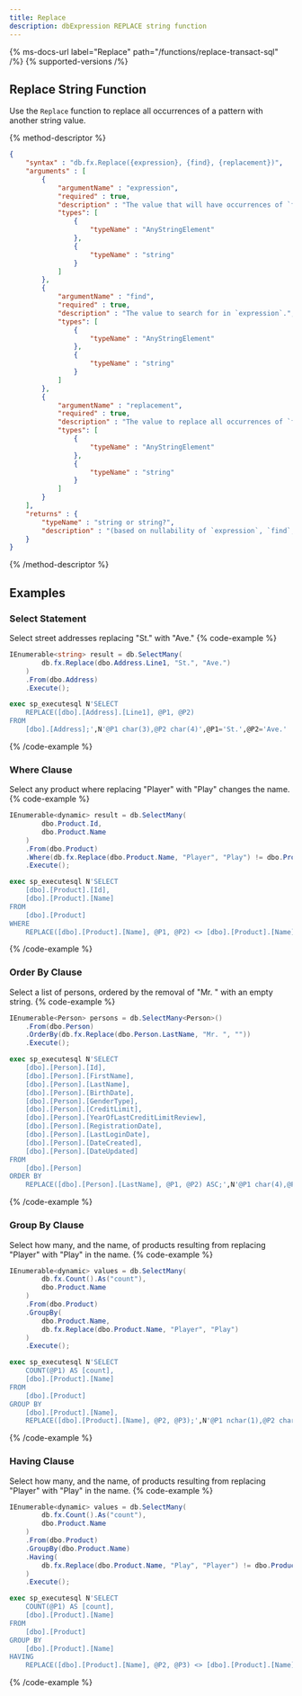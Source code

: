 ```yaml
---
title: Replace
description: dbExpression REPLACE string function
---
```


{% ms-docs-url label="Replace" path="/functions/replace-transact-sql" /%}
{% supported-versions /%}

## Replace String Function

Use the `Replace` function to replace all occurrences of a pattern with another string value.

{% method-descriptor %}
```json
{
    "syntax" : "db.fx.Replace({expression}, {find}, {replacement})",
    "arguments" : [
        {
            "argumentName" : "expression",
            "required" : true,
            "description" : "The value that will have occurrences of `find` replaced with `replacement`.",
            "types": [
                { 
                    "typeName" : "AnyStringElement"
                },
				{ 
                    "typeName" : "string"
                }
            ]
        },
		{
            "argumentName" : "find",
            "required" : true,
            "description" : "The value to search for in `expression`.",
            "types": [
                { 
                    "typeName" : "AnyStringElement"
                },
                { 
                    "typeName" : "string"
                }
            ]
        },
        {
            "argumentName" : "replacement",
            "required" : true,
            "description" : "The value to replace all occurrences of `find` in `expression`.",
            "types": [
                { 
                    "typeName" : "AnyStringElement"
                },
                { 
                    "typeName" : "string"
                }
            ]
        }              
    ],
    "returns" : { 
        "typeName" : "string or string?", 
        "description" : "(based on nullability of `expression`, `find`, or `replacement`)"
    }
}
```
{% /method-descriptor %}

## Examples
### Select Statement
Select street addresses replacing "St." with "Ave."
{% code-example %}
```csharp
IEnumerable<string> result = db.SelectMany(
        db.fx.Replace(dbo.Address.Line1, "St.", "Ave.")
	)
	.From(dbo.Address)
	.Execute();
```
```sql
exec sp_executesql N'SELECT
	REPLACE([dbo].[Address].[Line1], @P1, @P2)
FROM
	[dbo].[Address];',N'@P1 char(3),@P2 char(4)',@P1='St.',@P2='Ave.'
```
{% /code-example %}

### Where Clause
Select any product where replacing "Player" with "Play" changes the name.
{% code-example %}
```csharp
IEnumerable<dynamic> result = db.SelectMany(
        dbo.Product.Id,
        dbo.Product.Name
    )
    .From(dbo.Product)
    .Where(db.fx.Replace(dbo.Product.Name, "Player", "Play") != dbo.Product.Name)
    .Execute();
```
```sql
exec sp_executesql N'SELECT
	[dbo].[Product].[Id],
	[dbo].[Product].[Name]
FROM
	[dbo].[Product]
WHERE
	REPLACE([dbo].[Product].[Name], @P1, @P2) <> [dbo].[Product].[Name];',N'@P1 char(6),@P2 char(4)',@P1='Player',@P2='Play'
```
{% /code-example %}

### Order By Clause
Select a list of persons, ordered by the removal of "Mr. " with an empty string.
{% code-example %}
```csharp
IEnumerable<Person> persons = db.SelectMany<Person>()
    .From(dbo.Person)
    .OrderBy(db.fx.Replace(dbo.Person.LastName, "Mr. ", ""))
    .Execute();
```
```sql
exec sp_executesql N'SELECT
	[dbo].[Person].[Id],
	[dbo].[Person].[FirstName],
	[dbo].[Person].[LastName],
	[dbo].[Person].[BirthDate],
	[dbo].[Person].[GenderType],
	[dbo].[Person].[CreditLimit],
	[dbo].[Person].[YearOfLastCreditLimitReview],
	[dbo].[Person].[RegistrationDate],
	[dbo].[Person].[LastLoginDate],
	[dbo].[Person].[DateCreated],
	[dbo].[Person].[DateUpdated]
FROM
	[dbo].[Person]
ORDER BY
	REPLACE([dbo].[Person].[LastName], @P1, @P2) ASC;',N'@P1 char(4),@P2 varchar(1)',@P1='Mr. ',@P2=''
```
{% /code-example %}

### Group By Clause
Select how many, and the name, of products resulting from replacing "Player" with "Play" in the name.
{% code-example %}
```csharp
IEnumerable<dynamic> values = db.SelectMany(
        db.fx.Count().As("count"),
        dbo.Product.Name
    )
    .From(dbo.Product)
    .GroupBy(
        dbo.Product.Name,
        db.fx.Replace(dbo.Product.Name, "Player", "Play")
    )
    .Execute();
```
```sql
exec sp_executesql N'SELECT
	COUNT(@P1) AS [count],
	[dbo].[Product].[Name]
FROM
	[dbo].[Product]
GROUP BY
	[dbo].[Product].[Name],
	REPLACE([dbo].[Product].[Name], @P2, @P3);',N'@P1 nchar(1),@P2 char(6),@P3 char(4)',@P1=N'*',@P2='Player',@P3='Play'
```
{% /code-example %}

### Having Clause
Select how many, and the name, of products resulting from replacing "Player" with "Play" in the name.
{% code-example %}
```csharp
IEnumerable<dynamic> values = db.SelectMany(
        db.fx.Count().As("count"),
        dbo.Product.Name
    )
    .From(dbo.Product)
    .GroupBy(dbo.Product.Name)
    .Having(
        db.fx.Replace(dbo.Product.Name, "Play", "Player") != dbo.Product.Name
    )
    .Execute();
```
```sql
exec sp_executesql N'SELECT
	COUNT(@P1) AS [count],
	[dbo].[Product].[Name]
FROM
	[dbo].[Product]
GROUP BY
	[dbo].[Product].[Name]
HAVING
	REPLACE([dbo].[Product].[Name], @P2, @P3) <> [dbo].[Product].[Name];',N'@P1 nchar(1),@P2 char(4),@P3 char(6)',@P1=N'*',@P2='Play',@P3='Player'
```
{% /code-example %}